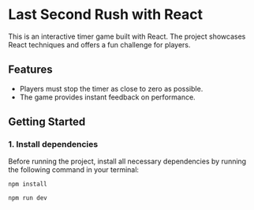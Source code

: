 # Last Second Rush with React

This is an interactive timer game built with React. The project showcases React techniques and offers a fun challenge for players.

## Features

- Players must stop the timer as close to zero as possible.
- The game provides instant feedback on performance.

## Getting Started

### 1. Install dependencies

Before running the project, install all necessary dependencies by running the following command in your terminal:

```npm install```

```npm run dev```

